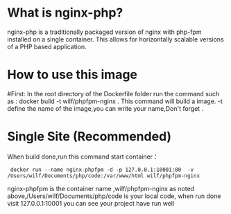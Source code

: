 # What is nginx-php?

nginx-php is a traditionally packaged version of nginx with php-fpm installed on a single container. This allows for horizontally scalable versions of a PHP based application.

# How to use this image
#First:
In the root directory of the Dockerfile folder run the command such as :
	docker build -t wilf/phpfpm-nginx .
This command will build a image. -t define the name of the image,you can write your name,Don't forget . 


# Single Site (Recommended)
When build done,run this command start container：

     docker run --name nginx-phpfpm -d -p 127.0.0.1:10001:80  -v /Users/wilf/Documents/php/code:/var/www/html wilf/phpfpm-nginx

nginx-phpfpm is the container name ,wilf/phpfpm-nginx as noted above,/Users/wilf/Documents/php/code is your local code, when run done 
visit 127.0.0.1:10001 you can see your project have run well







